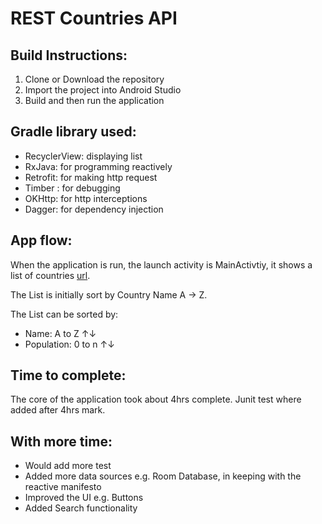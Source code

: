 # REST Countries API 

## Build Instructions:
1. Clone or Download the repository
2. Import the project into Android Studio
3. Build and then run the application


## Gradle library used:
* RecyclerView: displaying list
* RxJava: for programming reactively
* Retrofit: for making http request
* Timber : for debugging
* OKHttp: for http interceptions
* Dagger: for dependency injection


## App flow:
When the application is run, the launch activity is MainActivtiy, it shows a list of countries [url](https://restcountries.eu/).

The List is initially sort by Country Name A -> Z.

The List can be sorted by:
- Name: A to Z ↑↓ 
- Population: 0 to n ↑↓


## Time to complete:
The core of the application took about 4hrs complete. Junit test where added after 4hrs mark.


## With more time:
- Would add more test
- Added more data sources e.g. Room Database, in keeping with the reactive manifesto
- Improved the UI e.g. Buttons
- Added Search functionality 